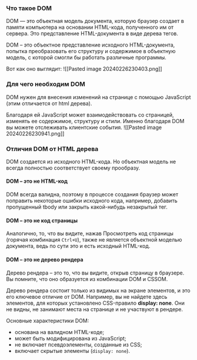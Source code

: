 
### Что такое DOM
DOM  — это объектная модель документа, которую браузер создает в памяти компьютера на основании HTML-кода, полученного им от сервера. Это представление HTML-документа в виде дерева тегов.

DOM – это объектное представление исходного HTML-документа, попытка преобразовать его структуру и содержимое в объектную модель, с которой смогли бы работать различные программы.

Вот как оно выглядит:
![[Pasted image 20240226230403.png]]

### Для чего необходим DOM
DOM нужен для внесения изменений на странице с помощью JavaScript (этим отличается от html дерева).

Благодаря ей JavaScript может взаимодействовать со страницей, изменять ее содержимое, структуру и стили. Именно благодаря DOM вы можете отслеживать клиентские события.
![[Pasted image 20240226230941.png]]

### Отличия DOM от HTML дерева 
DOM создается из исходного HTML-кода. Но объектная модель не всегда полностью соответствует своему прообразу.

#### DOM – это не HTML-код
DOM всегда валидна, поэтому в процессе создания браузер может поправить некоторые ошибки исходного кода, например, добавить пропущенный tbody или закрыть какой-нибудь незакрытый тег.

#### DOM – это не код страницы
Аналогично, то, что вы видите, нажав Просмотреть код страницы (горячая комбинация `Ctrl+U`), также не является объектной моделью документа, ведь по сути это и есть исходный HTML-код.

#### DOM – это не дерево рендера
Дерево рендера – это то, что вы видите, открыв страницу в браузере. Вы помните, что оно образуется из комбинации DOM и CSSOM.

Дерево рендера состоит только из видимых на экране элементов, и это его ключевое отличие от DOM. Например, вы не найдете здесь элементов, для которых установлено CSS-правило **display: none**. Они не видны, не занимают места на странице и не участвуют в рендере.

Основные характеристики DOM:
- основана на валидном HTML-коде;
- может быть модифицирована из JavaScript;
- не включает псевдоэлементы, созданные из CSS;
- включает скрытые элементы (`display: none`).